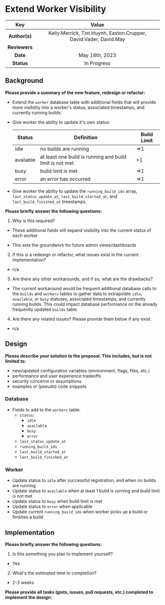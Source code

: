 # Extend Worker Visibility

<!--
The name of this markdown file should:

1. Short and contain no more then 30 characters

2. Contain the date of submission in MM-DD format

3. Clearly state what the proposal is being submitted for
-->

| Key           | Value |
| :-----------: | :-: |
| **Author(s)** | Kelly.Merrick, Tim.Huynh, Easton.Crupper, David.Vader, David.May |
| **Reviewers** |  |
| **Date**      | May 16th, 2023 |
| **Status**    | In Progress |

<!--
If you're already working with someone, please add them to the proper author/reviewer category.

If not, please leave the reviewer category empty and someone from the Vela team will assign it to themself.

Here is a brief explanation of the different proposal statuses:

1. Reviewed: The proposal is currently under review or has been reviewed.

2. Accepted: The proposal has been accepted and is ready for implementation.

3. In Progress: An accepted proposal is being implemented by actual work.

NOTE: The design is subject to change during this phase.

4. Cancelled: While or before implementation the proposal was cancelled.

NOTE: This can happen for a multitude of reasons.

5. Complete: This feature/change is implemented.
-->

## Background

<!--
This section is intended to describe the new feature, redesign or refactor.
-->

**Please provide a summary of the new feature, redesign or refactor:**

<!--
Provide your description here.
-->

* Extend the `worker` database table with additional fields that will provide more visibility into a worker's status, associated timestamps, and currently running builds.

* Give worker the ability to update it's own status:

  | Status | Definition | Build Limit |
  | - | - | - |
  | idle | no builds are running | =>1 |
  | available | at least one build is running and build limit is not met | >1 |
  | busy | build limit is met | =>1 |
  | error | an error has occurred | =>1 |

* Give worker the ability to update the `running_build_ids` array, `last_status_update_at`, `last_build_started_at`, and `last_build_finished_at` timestamps.

**Please briefly answer the following questions:**

1. Why is this required?

* These additional fields will expand visibility into the current status of each worker

* This sets the groundwork for future admin views/dashboards

2. If this is a redesign or refactor, what issues exist in the current implementation?

* n/a

3. Are there any other workarounds, and if so, what are the drawbacks?

* The current workaround would be frequent additional database calls to the `builds` and `workers` tables to gather data to extrapolate `idle`, `available`, or `busy` statuses, associated timestamps, and currently running builds. This could impact database performance on the already frequently updated `builds` table.

4. Are there any related issues? Please provide them below if any exist.

* n/a

## Design

<!--
This section is intended to explain the solution design for the proposal.

NOTE: If there are no current plans for a solution, please leave this section blank.
-->

**Please describe your solution to the proposal. This includes, but is not limited to:**

* new/updated configuration variables (environment, flags, files, etc.)
* performance and user experience tradeoffs
* security concerns or assumptions
* examples or (pseudo) code snippets

### Database 

* Fields to add to the `workers` table:
  * `status`:
    * `idle`
    * `available`
    * `busy`
    * `error`
  * `last_status_update_at`
  * `running_build_ids`
  * `last_build_started_at`
  * `last_build_finished_at`

### Worker

* Update status to `idle` after successful registration, and when no builds are running
* Update status to `available` when at least 1 build is running and build limit is not met
* Update status to `busy` when build limit is met
* Update status to `error` when applicable
* Update current `running_build_ids` when worker picks up a build or finishes a build

## Implementation

<!--
This section is intended to explain how the solution will be implemented for the proposal.

NOTE: If there are no current plans for implementation, please leave this section blank.
-->

**Please briefly answer the following questions:**

1. Is this something you plan to implement yourself?

<!-- Answer here -->
* Yes

2. What's the estimated time to completion?

<!-- Answer here -->
* 2-3 weeks

**Please provide all tasks (gists, issues, pull requests, etc.) completed to implement the design:**

<!-- Answer here -->
